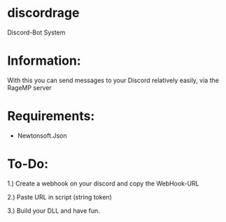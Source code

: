 # discordrage
Discord-Bot System

# Information:
With this you can send messages to your Discord relatively easily, via the RageMP server

# Requirements:
- Newtonsoft.Json

# To-Do:
1.) Create a webhook on your discord and copy the WebHook-URL

2.) Paste URL in script (string token)

3.) Build your DLL and have fun.
